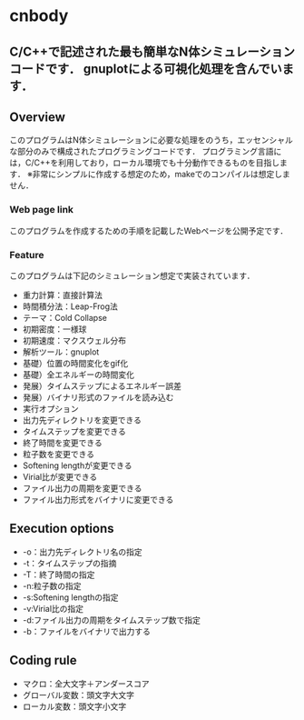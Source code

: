 # cnbody
C/C++で記述された最も簡単なN体シミュレーションコードです．
gnuplotによる可視化処理を含んでいます．
---
## Overview
このプログラムはN体シミュレーションに必要な処理をのうち，エッセンシャルな部分のみで構成されたプログラミングコードです．
プログラミング言語には，C/C++を利用しており，ローカル環境でも十分動作できるものを目指します．
※非常にシンプルに作成する想定のため，makeでのコンパイルは想定しません．

### Web page link
このプログラムを作成するための手順を記載したWebページを公開予定です．

### Feature
このプログラムは下記のシミュレーション想定で実装されています．
- 重力計算：直接計算法
- 時間積分法：Leap-Frog法
- テーマ：Cold Collapse
 - 初期密度：一様球
 - 初期速度：マクスウェル分布
- 解析ツール：gnuplot
 - 基礎）位置の時間変化をgif化
 - 基礎）全エネルギーの時間変化
 - 発展）タイムステップによるエネルギー誤差
 - 発展）バイナリ形式のファイルを読み込む
- 実行オプション
 - 出力先ディレクトリを変更できる
 - タイムステップを変更できる
 - 終了時間を変更できる
 - 粒子数を変更できる
 - Softening lengthが変更できる
 - Virial比が変更できる
 - ファイル出力の周期を変更できる
 - ファイル出力形式をバイナリに変更できる

## Execution options
- -o：出力先ディレクトリ名の指定
- -t：タイムステップの指摘
- -T：終了時間の指定
- -n:粒子数の指定
- -s:Softening lengthの指定
- -v:Virial比の指定
- -d:ファイル出力の周期をタイムステップ数で指定
- -b：ファイルをバイナリで出力する

## Coding rule
- マクロ：全大文字＋アンダースコア
- グローバル変数：頭文字大文字
- ローカル変数：頭文字小文字
